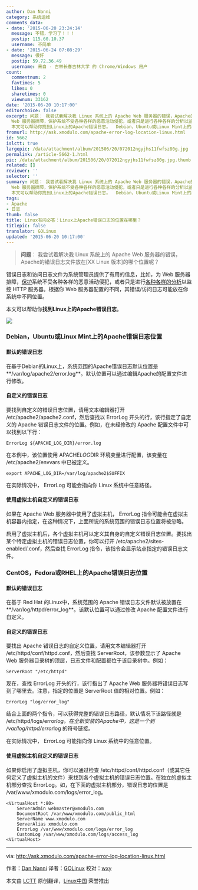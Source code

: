 ```yaml
---
author: Dan Nanni
category: 系统运维
comments_data:
- date: '2015-06-20 23:24:14'
  message: 不错，学习了！！！
  postip: 115.60.10.37
  username: 不简单
- date: '2015-06-24 07:08:29'
  message: 很好
  postip: 59.72.36.49
  username: 来自 - 吉林长春吉林大学 的 Chrome/Windows 用户
count:
  commentnum: 2
  favtimes: 5
  likes: 0
  sharetimes: 0
  viewnum: 33162
date: '2015-06-20 10:17:00'
editorchoice: false
excerpt: 问题： 我尝试着解决我 Linux 系统上的 Apache Web 服务器的错误，Apache的错误日志文件放在的哪个位置呢？  错误日志和访问日志文件为系统管理员提供了有用的信息，比如，为
  Web 服务器排障，保护系统不受各种各样的恶意活动侵犯，或者只是进行各种各样的分析以监控 HTTP 服务器。根据你 Web 服务器配置的不同，其错误/访问日志可能放在你系统中不同位置。
  本文可以帮助你找到Linux上的Apache错误日志。  Debian，Ubuntu或Linux Mint上的Apache错误日志位置 默认的错误日志 在基于Debian的Linux上，系统范围的Apache错误日志默认位置是/v
fromurl: http://ask.xmodulo.com/apache-error-log-location-linux.html
id: 5662
islctt: true
largepic: /data/attachment/album/201506/20/072012ngyjhs11fwfsz80g.jpg
permalink: /article-5662-1.html
pic: /data/attachment/album/201506/20/072012ngyjhs11fwfsz80g.jpg.thumb.jpg
related: []
reviewer: ''
selector: ''
summary: 问题： 我尝试着解决我 Linux 系统上的 Apache Web 服务器的错误，Apache的错误日志文件放在的哪个位置呢？  错误日志和访问日志文件为系统管理员提供了有用的信息，比如，为
  Web 服务器排障，保护系统不受各种各样的恶意活动侵犯，或者只是进行各种各样的分析以监控 HTTP 服务器。根据你 Web 服务器配置的不同，其错误/访问日志可能放在你系统中不同位置。
  本文可以帮助你找到Linux上的Apache错误日志。  Debian，Ubuntu或Linux Mint上的Apache错误日志位置 默认的错误日志 在基于Debian的Linux上，系统范围的Apache错误日志默认位置是/v
tags:
- Apache
- 日志
thumb: false
title: Linux有问必答：Linux上Apache错误日志的位置在哪里？
titlepic: false
translator: GOLinux
updated: '2015-06-20 10:17:00'
---
```



> 
> **问题**： 我尝试着解决我 Linux 系统上的 Apache Web 服务器的错误，Apache的错误日志文件放在[XX Linux 版本]的哪个位置呢？
> 
> 
> 


错误日志和访问日志文件为系统管理员提供了有用的信息，比如，为 Web 服务器排障，[保护](/article-5068-1.html)系统不受各种各样的恶意活动侵犯，或者只是进行[各种各样的](/article-5352-1.html)[分析](/article-4405-1.html)以监控 HTTP 服务器。根据你 Web 服务器配置的不同，其错误/访问日志可能放在你系统中不同位置。


本文可以帮助你**找到Linux上的Apache错误日志**。


![](/data/attachment/album/201506/20/072012ngyjhs11fwfsz80g.jpg)


### Debian，Ubuntu或Linux Mint上的Apache错误日志位置


#### 默认的错误日志


在基于Debian的Linux上，系统范围的Apache错误日志默认位置是**/var/log/apache2/error.log**。默认位置可以通过编辑Apache的配置文件进行修改。


#### 自定义的错误日志


要找到自定义的错误日志位置，请用文本编辑器打开 /etc/apache2/apache2.conf，然后查找以 ErrorLog 开头的行，该行指定了自定义的 Apache 错误日志文件的位置。例如，在未经修改的 Apache 配置文件中可以找到以下行：



```
ErrorLog ${APACHE_LOG_DIR}/error.log

```

在本例中，该位置使用 APACHE*LOG*DIR 环境变量进行配置，该变量在 /etc/apache2/envvars 中已被定义。



```
export APACHE_LOG_DIR=/var/log/apache2$SUFFIX

```

在实际情况中， ErrorLog 可能会指向你 Linux 系统中任意路径。


#### 使用虚拟主机自定义的错误日志


如果在 Apache Web 服务器中使用了虚拟主机， ErrorLog 指令可能会在虚拟主机容器内指定，在这种情况下，上面所说的系统范围的错误日志位置将被忽略。


启用了虚拟主机后，各个虚拟主机可以定义其自身的自定义错误日志位置。要找出某个特定虚拟主机的错误日志位置，你可以打开 /etc/apache2/sites-enabled/.conf，然后查找 ErrorLog 指令，该指令会显示站点指定的错误日志文件。


### CentOS，Fedora或RHEL上的Apache错误日志位置


#### 默认的错误日志


在基于 Red Hat 的Linux中，系统范围的 Apache 错误日志文件默认被放置在**/var/log/httpd/error\_log**。该默认位置可以通过修改 Apache 配置文件进行自定义。


#### 自定义的错误日志


要找出 Apache 错误日志的自定义位置，请用文本编辑器打开 /etc/httpd/conf/httpd.conf，然后查找 ServerRoot，该参数显示了 Apache Web 服务器目录树的顶层，日志文件和配置都位于该目录树中。例如：



```
ServerRoot "/etc/httpd"

```

现在，查找 ErrorLog 开头的行，该行指出了 Apache Web 服务器将错误日志写到了哪里去。注意，指定的位置是 ServerRoot 值的相对位置。例如：



```
ErrorLog "log/error_log"

```

结合上面的两个指令，可以获得完整的错误日志路径，默认情况下该路径就是 /etc/httpd/logs/error*log。在全新安装的Apache中，这是一个到 /var/log/httpd/error*log 的符号链接。


在实际情况中， ErrorLog 可能指向你 Linux 系统中的任意位置。


#### 使用虚拟主机自定义的错误日志


如果你启用了虚拟主机，你可以通过检查 /etc/httpd/conf/httpd.conf（或其它任何定义了虚拟主机的文件）来找到各个虚拟主机的错误日志位置。在独立的虚拟主机部分查找 ErrorLog。如，在下面的虚拟主机部分，错误日志的位置是 /var/www/xmodulo.com/logs/error\_log。



```
<VirtualHost *:80>
    ServerAdmin webmaster@xmodulo.com
    DocumentRoot /var/www/xmodulo.com/public_html
    ServerName www.xmodulo.com
    ServerAlias xmodulo.com
    ErrorLog /var/www/xmodulo.com/logs/error_log
    CustomLog /var/www/xmodulo.com/logs/access_log
<VirtualHost>

```



---


via: <http://ask.xmodulo.com/apache-error-log-location-linux.html>


作者：[Dan Nanni](http://ask.xmodulo.com/author/nanni) 译者：[GOLinux](https://github.com/GOLinux) 校对：[wxy](https://github.com/wxy)


本文由 [LCTT](https://github.com/LCTT/TranslateProject) 原创翻译，[Linux中国](https://linux.cn/) 荣誉推出